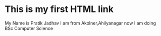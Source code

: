 <!DOCTYPE html>
<html lang="en">
<head>
    <meta charset="UTF-8">
    <meta name="viewport" content="width=device-width, initial-scale=1.0">
    <title>Document</title>
</head>
<body>
    <h1>This is my first HTML link</h1>
    <P>My Name is Pratik Jadhav I am from Akolner,Ahilyanagar now I am doing BSc Computer Science </P>
    
</body>
</html>
